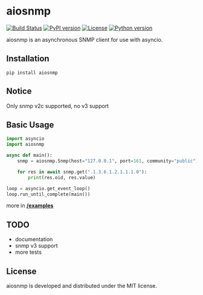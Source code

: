# aiosnmp
[![Build Status](https://travis-ci.com/hh-h/aiosnmp.svg?branch=master)](https://travis-ci.com/hh-h/aiosnmp)
[![PyPI version](https://badge.fury.io/py/aiosnmp.svg)](https://badge.fury.io/py/aiosnmp)
[![License](https://img.shields.io/badge/license-MIT-brightgreen.svg)](https://img.shields.io/badge/license-MIT-brightgreen.svg)
[![Python version](https://img.shields.io/badge/python-3.6%2B-brightgreen.svg)](https://img.shields.io/badge/python-3.6%2B-brightgreen.svg)

aiosnmp is an asynchronous SNMP client for use with asyncio.

## Installation
```shell
pip install aiosnmp
```

## Notice
Only snmp v2c supported, no v3 support

## Basic Usage
```python
import asyncio
import aiosnmp

async def main():
    snmp = aiosnmp.Snmp(host="127.0.0.1", port=161, community="public")

    for res in await snmp.get(".1.3.6.1.2.1.1.1.0"):
        print(res.oid, res.value)

loop = asyncio.get_event_loop()
loop.run_until_complete(main())
```

more in [**/examples**](https://github.com/hh-h/aiosnmp/tree/master/examples)

## TODO
* documentation
* snmp v3 support
* more tests

## License
aiosnmp is developed and distributed under the MIT license.
